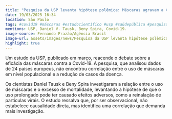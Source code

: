 ```yaml
---
title: "Pesquisa da USP levanta hipótese polêmica: Máscaras agravam a Covid-19"
date: 19/03/2025 16:34
location: São Paulo
tags: #covid19 #máscaras #estudocientífico #usp #saúdepública #pesquisa #ciência #debate #pandemia #saúde #abc360noticias
mentions: USP, Daniel V. Tausk, Beny Spira, Covid-19.
image-source: Fernando Frazão/Agência Brasil
image-url: assets/images/news/Pesquisa da USP levanta hipótese polêmica Máscaras agravam a Covid-19.jpg
highlight: true
---
```


Um estudo da USP, publicado em março, reacende o debate sobre a eficácia das máscaras contra a Covid-19. A pesquisa, que analisou dados de 24 países europeus, não encontrou correlação entre o uso de máscaras em nível populacional e a redução de casos da doença.

Os cientistas Daniel Tausk e Beny Spira investigaram a relação entre o uso de máscaras e o excesso de mortalidade, levantando a hipótese de que o uso prolongado pode ter causado efeitos adversos, como a reinalação de partículas virais. O estudo ressalva que, por ser observacional, não estabelece causalidade direta, mas identifica uma correlação que demanda mais investigação.
